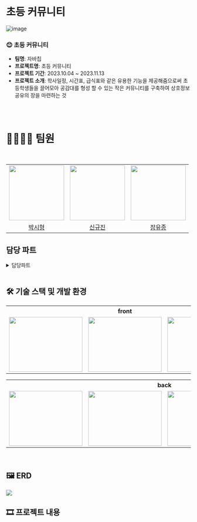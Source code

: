 # 초등 커뮤니티
![image](https://github.com/hyeongsi/elementary-school-community/assets/71202869/80b8cc84-e8a4-4bef-859b-d4dde83acbd6)
<br>

### 😊 초등 커뮤니티

* **팀명**: 자바칩
* **프로젝트명**: 초등 커뮤니티
* **프로젝트 기간**: 2023.10.04 ~ 2023.11.13
* **프로젝트 소개**: 학사일정, 시간표, 급식표와 같은 유용한 기능을 제공해줌으로써 초등학생들을 끌어모아 공감대를 형성 할 수 있는 작은 커뮤니티를 구축하여 상호정보공유의 장을 마련하는 것

<br><br>

# 👨‍👨‍👧‍👧 팀원
<br>
<table align="center">
  <tr align="center">
    <td>
      <image src="https://user-images.githubusercontent.com/71202869/282374171-e8b68bbd-7461-42bf-8988-b79cee5222c4.png" width="150" height="150"></image>
    </td>
    <td>
      <image src="https://user-images.githubusercontent.com/71202869/282374397-4ef55467-7c15-4d46-80cf-7c0fdd714946.png" width="150" height="150"></image>
    </td>
    <td>
      <image src="https://user-images.githubusercontent.com/71202869/282374544-d514b15e-6ec5-43a2-8a54-eef05e420241.png" width="150" height="150"></image>
    </td>
  </tr>
  <tr align="center">
    <td><a href="https://github.com/hyeongsi">박시형</a></td>
    <td><a href="https://github.com/trial3149">신규진</a></td>
    <td><a href="https://github.com/YouJongDocumenT">장유종</a></td>
  </tr>
</table>

## 담당 파트
<details>
  <summary>담당파트</summary>

<br>
  
**박시형**<br>
* 학교 정보
  * 학교정보 스케줄링(저장, 삭제)
  * 소속 학교 선택 로직
* 어드민 페이지
  * 회원목록 관리
  * 게시판 관리
  * 카테고리 관리
  * 게시글 관리
  * 댓글 관리
* 학사일정 페이지
* 시큐리티 적용
  
**신규진**<br>
* 시간표 페이지
* 급식표 페이지
* 게시판
  * 게시글 생성, 삭제, 수정
  * 댓글, 대댓글 생성, 삭제, 수정
* 메인 페이지
  * top5 게시글
  * 오늘의 학사일정, 급식, 시간표 조회

**장유종**<br>
* 로그인 페이지
  * 로그인
  * pw 찾기
* 회원가입 페이지
  * 회원가입
  * 이메일 인증 - redis
* 마이페이지
  *  내 정보 수정
  *  작성 게시글, 좋아요 누른 게시글 조회

</details>

<br>

## 🛠 기술 스택 및 개발 환경
<table align="center">
  <tr><th colspan="3">front</th></tr>
  <tr>
    <td><img src="https://user-images.githubusercontent.com/71202869/282378430-4dacf4b0-e321-43b5-b687-1d6d56629ed2.png" width="200" height="150" /></td>
    <td><img src="https://user-images.githubusercontent.com/71202869/282378466-cbcd04b4-f500-4ba3-8dd0-1e93733fe588.png" width="200" height="150" /></td>
    <td><img src="https://user-images.githubusercontent.com/71202869/282378470-81eb57ba-31ca-4f1b-9db8-446796286b79.png" width="200" height="150" /></td>
  </tr>
</table>

<table align="center">
  <tr><th colspan="4">back</th></tr>
  <tr>
    <td><img src="https://user-images.githubusercontent.com/71202869/282378442-69966c76-49f3-4bb2-8697-3f8420a501fc.png" width="200" height="150" /></td>
    <td><img src="https://user-images.githubusercontent.com/71202869/282380084-b8305585-a5d7-4bb2-b4c6-b558df20349c.png" width="200" height="150" /></td>
    <td><img src="https://user-images.githubusercontent.com/71202869/282378455-8c57dcbd-bd07-4f63-a447-7f27b3d879e1.png" width="200" height="150" /></td>
    <td><img src="https://user-images.githubusercontent.com/71202869/282378487-dc7080af-2583-4f32-8a6f-5020a7407a89.png" width="200" height="150" /></td>
  </tr>
</table>

<br/>

## 🖼️ ERD
<img src="https://user-images.githubusercontent.com/71202869/282343221-85eae891-f0d4-486d-a152-807052fbbe6b.png"/>

## 🎞 프로젝트 내용 




